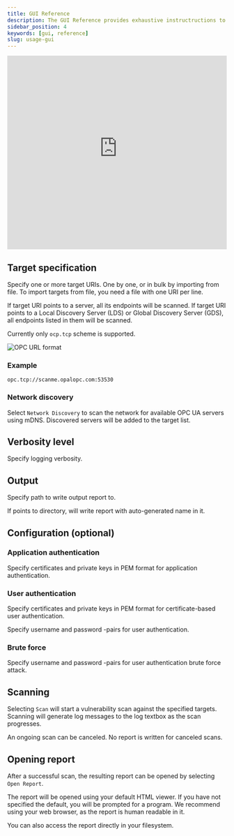 ```yaml
---
title: GUI Reference
description: The GUI Reference provides exhaustive instructructions to the OpalOPC GUI.
sidebar_position: 4
keywords: [gui, reference]
slug: usage-gui
---
```


<iframe width="100%" height="444" src="https://www.youtube-nocookie.com/embed/sZ3j8nrZ1Pc?si=7sFwaQpmcSSyYZmS" title="YouTube video player" frameborder="0" allow="accelerometer; autoplay; clipboard-write; encrypted-media; gyroscope; picture-in-picture; web-share" allowfullscreen></iframe>

## Target specification

Specify one or more target URIs. One by one, or in bulk by importing from file.
To import targets from file, you need a file with one URI per line.

If target URI points to a server, all its endpoints will be scanned.
If target URI points to a Local Discovery Server (LDS) or Global Discovery Server (GDS), all endpoints listed in them will be scanned.

Currently only `ocp.tcp` scheme is supported.

![OPC URL format](/img/opc-ua-uri-format.png)

### Example

```text
opc.tcp://scanme.opalopc.com:53530
```

### Network discovery

Select `Network Discovery` to scan the network for available OPC UA servers using mDNS. Discovered servers will be added to the target list.

## Verbosity level

Specify logging verbosity.

## Output

Specify path to write output report to.

If points to directory, will write report with auto-generated name in it.

## Configuration (optional)

### Application authentication

Specify certificates and private keys in PEM format for application authentication.

### User authentication

Specify certificates and private keys in PEM format for certificate-based user authentication.

Specify username and password -pairs for user authentication.

### Brute force

Specify username and password -pairs for user authentication brute force attack.

## Scanning

Selecting `Scan` will start a vulnerability scan against the specified targets.
Scanning will generate log messages to the log textbox as the scan progresses.

An ongoing scan can be canceled. No report is written for canceled scans.

## Opening report

After a successful scan, the resulting report can be opened by selecting `Open Report`.

The report will be opened using your default HTML viewer. If you have not specified the default, you will be prompted for a program.
We recommend using your web browser, as the report is human readable in it.

You can also access the report directly in your filesystem.
